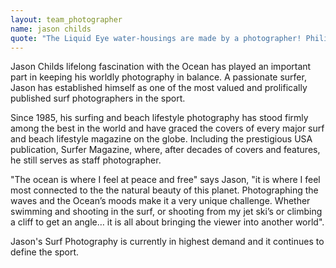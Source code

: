 ```yaml
---
layout: team_photographer
name: jason childs
quote: "The Liquid Eye water-housings are made by a photographer! Philippe is a bloody good photographer and knows what we need to get the best job done. He respects his craft and handcrafts the housing to professional quality. He's always looking to improve the housings and move with the Digi Photo Age. The beauty of these housings are the lightness and strength combined with being really comfortable to hold in the water. It's good to have faith in the housings that you are putting your expensive babies in! Nothing sucks more than drowning a camera and lens due to a leaky housing!"
---
```

Jason Childs lifelong fascination with the Ocean has played an important part in keeping his worldly photography in balance. A passionate surfer, Jason has established himself as one of the most valued and prolifically published surf photographers in the sport.

Since 1985, his surfing and beach lifestyle photography has stood firmly among the best in the world and have graced the covers of every major surf and beach lifestyle magazine on the globe. Including the prestigious USA publication, Surfer Magazine, where, after decades of covers and features, he still serves as staff photographer.

"The ocean is where I feel at peace and free" says Jason, "it is where I feel most connected to the the natural beauty of this planet. Photographing the waves and the Ocean’s moods make it a very unique challenge. Whether swimming and shooting in the surf, or shooting from my jet ski’s or climbing a cliff to get an angle… it is all about bringing the viewer into another world".

Jason's Surf Photography is currently in highest demand and it continues to define the sport.
